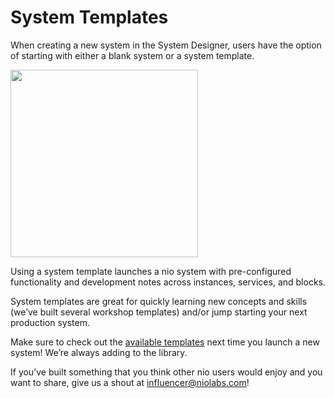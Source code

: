 # System Templates

When creating a new system in the System Designer, users have the option of starting with either a blank system or a system template.

<img src="/img/system_template.png" class="right border" width="300" />

Using a system template launches a nio system with pre-configured functionality and development notes across instances, services, and blocks.

System templates are great for quickly learning new concepts and skills (we’ve built several workshop templates) and/or jump starting your next production system.

Make sure to check out the [available templates](https://workshops.n.io/system-templates) next time you launch a new system! We’re always adding to the library.

If you’ve built something that you think other nio users would enjoy and you want to share, give us a shout at [influencer@niolabs.com](mailto:influencer@niolabs.com)!
